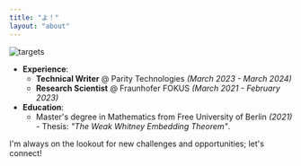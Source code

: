 ```yaml
---
title: "よ！"
layout: "about"
---
```


![targets](/img/about/headshot2.jpg)

- **Experience**:
  - **Technical Writer** @ Parity Technologies _(March 2023 - March 2024)_
  - **Research Scientist** @ Fraunhofer FOKUS _(March 2021 - February 2023)_ 
- **Education**: 
  - Master's degree in Mathematics from Free University of Berlin _(2021)_ - Thesis: _"The Weak Whitney Embedding Theorem"_.

I'm always on the lookout for new challenges and opportunities; let's connect!